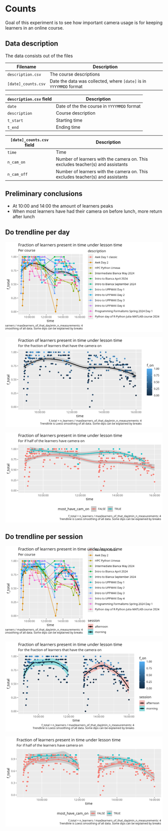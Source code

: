 # Counts

Goal of this experiment is to see how important camera usage is for
keeping learners in an online course.

## Data description

The data consists out of the files

Filename           |Description
-------------------|-------------------------
`description.csv`  |The course descriptions
`[date]_counts.csv`|Date the data was collected, where `[date]` is in `YYYYMMDD` format

`description.csv` field|Description
-----------------------|-------------------------------------------
`date`                 |Date of the the course in `YYYYMMDD` format
`description`          |Course description
`t_start`              |Starting time
`t_end`                |Ending time

`[date]_counts.csv` field|Description
-------------------------|-------------------------------------
`time`                   |Time
`n_cam_on`               |Number of learners with the camera on. This excludes teacher(s) and assistants
`n_cam_off`              |Number of learners with the camera on. This excludes teacher(s) and assistants

## Preliminary conclusions

- At 10:00 and 14:00 the amount of learners peaks
- When most learners have had their camera on before lunch,
  more return after lunch

## Do trendline per day

![Learners per time per course](f_learners_per_f_time_per_course.png)

![Learners per time per course per fraction of camera on](f_learners_per_f_time_per_f_on.png)

![Learners per time per course per most having camera on](f_learners_per_f_time_per_most_on.png)

## Do trendline per session

![Learners per time per course per sessions](f_learners_per_f_time_per_course_per_session.png)

![Learners per time per course per sessions per fraction of camera on](f_learners_per_f_time_per_f_on_per_session.png)

![Learners per time per course per sessions per most having camera on](f_learners_per_f_time_per_most_on_per_session.png)
